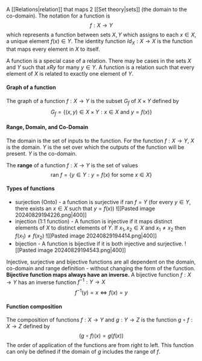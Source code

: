 A [[Relations|relation]] that maps 2 [[Set theory|sets]] (the domain to the co-domain). The notation for a function is $$f:X\to Y$$which represents a function between sets $X,Y$ which assigns to each $x\in X$, a unique element $f(x)\in Y$. The identity function $Id_X:X\to X$ is the function that maps every element in $X$ to itself.

A function is a special case of a relation. There may be cases in the sets $X$ and $Y$ such that $xRy$ for many $y\in Y$. A function is a relation such that every element of $X$ is related to exactly one element of $Y$. 

#### Graph of a function
The graph of a function $f:X\to Y$ is the subset $G_f$ of $X\times Y$ defined by $$G_f=\{(x,y)\in X\times Y:x\in X\ \text{and}\ y=f(x)\}$$
#### Range, Domain, and Co-Domain
The domain is the set of inputs to the function. For the function $f:X\to Y$, $X$ is the domain. $Y$ is the set over which the outputs of the function will be present. $Y$ is the co-domain. 

The **range** of a function $f:X\to Y$ is the set of values $$\text{ran}\ f=\{y\in Y: y=f(x)\ \text{for some }x\in X\}$$

#### Types of functions
- surjection (Onto) - a function is surjective if $\text{ran }f = Y$ (for every $y\in Y$, there exists an $x\in X$ such that $y=f(x)$)
	![[Pasted image 20240829194226.png|400]]
- injection (1:1 function) - A function is injective if it maps distinct elements of $X$ to distinct elements of $Y$. If $x_1, x_2\in X$ and $x_1\ne x_2$ then $f(x_1)\ne f(x_2)$
	![[Pasted image 20240829194414.png|400]]
- bijection - A function is bijective if it is both injective and surjective. 
	![[Pasted image 20240829194543.png|400]]


Injective, surjective and bijective functions are all dependent on the domain, co-domain and range definition - without changing the form of the function. **Bijective function maps always have an inverse.** A bijective function $f:X\to Y$ has an inverse function $f^{-1}:Y\to X$$$f^{-1}(y)=x\iff f(x)=y$$
#### Function composition
The composition of functions $f:X\to Y$ and $g:Y\to Z$ is the function $g\circ f:X\to Z$ defined by $$(g\circ f)(x)=g(f(x))$$The order of application of the functions are from right to left. This function can only be defined if the domain of $g$ includes the range of $f$. 